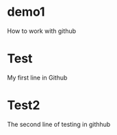 # demo1
How to work with github

# Test

My first line in Github

# Test2 

The second line of testing in githhub
